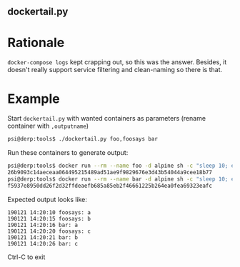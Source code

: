 
## dockertail.py

# Rationale
`docker-compose logs` kept crapping out, so this was the answer. Besides,
it doesn't really support service filtering and clean-naming so there is that.

# Example

Start `dockertail.py` with wanted containers as parameters (rename container with `,outputname`)
```sh
psi@derp:tools$ ./dockertail.py foo,foosays bar
```

Run these containers to generate output:
```sh
psi@derp:tools$ docker run --rm --name foo -d alpine sh -c "sleep 10; echo a; sleep 5; echo b; sleep 5; echo c; sleep 3"
26b9093c14aeceaa064495215489ad51ae9f9829676e3d43b54044a9cee18b77
psi@derp:tools$ docker run --rm --name bar -d alpine sh -c "sleep 10; echo a; sleep 5; echo b; sleep 5; echo c; sleep 3"
f5937e8950dd26f2d32ffdeaefb685a85eb2f46661225b264ea0fea69323eafc
```

Expected output looks like:
```
190121 14:20:10 foosays: a
190121 14:20:15 foosays: b
190121 14:20:16 bar: a
190121 14:20:20 foosays: c
190121 14:20:21 bar: b
190121 14:20:26 bar: c
```

Ctrl-C to exit